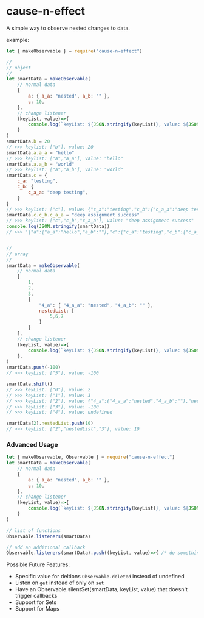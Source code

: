 # cause-n-effect
A simple way to observe nested changes to data.

example:
```javascript
let { makeObservable } = require("cause-n-effect")

// 
// object
// 
let smartData = makeObservable(
    // normal data
    {
        a: { a_a: "nested", a_b: "" },
        c: 10,
    },
    // change listener
    (keyList, value)=>{
        console.log(`keyList: ${JSON.stringify(keyList)}, value: ${JSON.stringify(value)}`)
    }
)
smartData.b = 20
// >>> keylist: ["b"], value: 20
smartData.a.a_a = "hello"
// >>> keylist: ["a","a_a"], value: "hello"
smartData.a.a_b = "world"
// >>> keylist: ["a","a_b"], value: "world"
smartData.c = {
    c_a: "testing",
    c_b: {
        c_a_a: "deep testing",
    }
}
// >>> keylist: ["c"], value: {"c_a":"testing","c_b":{"c_a_a":"deep testing"}}
smartData.c.c_b.c_a_a = "deep assignment success" 
// >>> keylist: ["c","c_b","c_a_a"], value: "deep assignment success"
console.log(JSON.stringify(smartData))
// >>> '{"a":{"a_a":"hello","a_b":""},"c":{"c_a":"testing","c_b":{"c_a_a":"deep assignment success"}},"b":20}'


// 
// array
// 
smartData = makeObservable(
    // normal data
    [
        1,
        2,
        3,
        {
            "4_a": { "4_a_a": "nested", "4_a_b": "" },
            nestedList: [
                5,6,7
            ]
        }
    ],
    // change listener
    (keyList, value)=>{
        console.log(`keyList: ${JSON.stringify(keyList)}, value: ${JSON.stringify(value)}`)
    },
)
smartData.push(-100)
// >>> keyList: ["5"], value: -100

smartData.shift()
// >>> keyList: ["0"], value: 2
// >>> keyList: ["1"], value: 3
// >>> keyList: ["2"], value: {"4_a":{"4_a_a":"nested","4_a_b":""},"nestedList":[5,6,7]}
// >>> keyList: ["3"], value: -100
// >>> keyList: ["4"], value: undefined

smartData[2].nestedList.push(10)
// >>> keyList: ["2","nestedList","3"], value: 10
```


### Advanced Usage
```javascript
let { makeObservable, Observable } = require("cause-n-effect")
let smartData = makeObservable(
    // normal data
    {
        a: { a_a: "nested", a_b: "" },
        c: 10,
    },
    // change listener
    (keyList, value)=>{
        console.log(`keyList: ${JSON.stringify(keyList)}, value: ${JSON.stringify(value)}`)
    }
)

// list of functions
Observable.listeners(smartData)

// add an additional callback
Observable.listeners(smartData).push((keyList, value)=>{ /* do something */ })
```

Possible Future Features:
- Specific value for deltions `Observable.deleted` instead of undefined
- Listen on `get` instead of only on `set`
- Have an Observable.silentSet(smartData, keyList, value) that doesn't trigger callbacks
- Support for Sets
- Support for Maps
